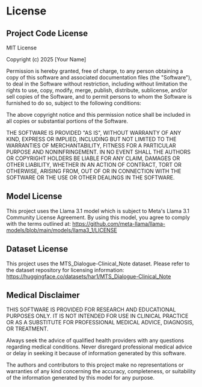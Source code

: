 # License

## Project Code License

MIT License

Copyright (c) 2025 [Your Name]

Permission is hereby granted, free of charge, to any person obtaining a copy
of this software and associated documentation files (the "Software"), to deal
in the Software without restriction, including without limitation the rights
to use, copy, modify, merge, publish, distribute, sublicense, and/or sell
copies of the Software, and to permit persons to whom the Software is
furnished to do so, subject to the following conditions:

The above copyright notice and this permission notice shall be included in all
copies or substantial portions of the Software.

THE SOFTWARE IS PROVIDED "AS IS", WITHOUT WARRANTY OF ANY KIND, EXPRESS OR
IMPLIED, INCLUDING BUT NOT LIMITED TO THE WARRANTIES OF MERCHANTABILITY,
FITNESS FOR A PARTICULAR PURPOSE AND NONINFRINGEMENT. IN NO EVENT SHALL THE
AUTHORS OR COPYRIGHT HOLDERS BE LIABLE FOR ANY CLAIM, DAMAGES OR OTHER
LIABILITY, WHETHER IN AN ACTION OF CONTRACT, TORT OR OTHERWISE, ARISING FROM,
OUT OF OR IN CONNECTION WITH THE SOFTWARE OR THE USE OR OTHER DEALINGS IN THE
SOFTWARE.

## Model License

This project uses the Llama 3.1 model which is subject to Meta's Llama 3.1 Community License Agreement. By using this model, you agree to comply with the terms outlined at:
https://github.com/meta-llama/llama-models/blob/main/models/llama3_1/LICENSE

## Dataset License

This project uses the MTS_Dialogue-Clinical_Note dataset. Please refer to the dataset repository for licensing information:
https://huggingface.co/datasets/har1/MTS_Dialogue-Clinical_Note

## Medical Disclaimer

THIS SOFTWARE IS PROVIDED FOR RESEARCH AND EDUCATIONAL PURPOSES ONLY. IT IS NOT INTENDED FOR USE IN CLINICAL PRACTICE OR AS A SUBSTITUTE FOR PROFESSIONAL MEDICAL ADVICE, DIAGNOSIS, OR TREATMENT. 

Always seek the advice of qualified health providers with any questions regarding medical conditions. Never disregard professional medical advice or delay in seeking it because of information generated by this software.

The authors and contributors to this project make no representations or warranties of any kind concerning the accuracy, completeness, or suitability of the information generated by this model for any purpose.
